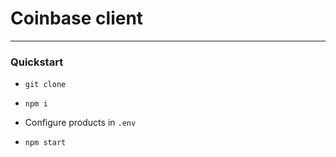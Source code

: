 
# Coinbase client

----
### Quickstart

-  `git clone`

-  `npm i`

-  Configure products in `.env`

-  `npm start`

